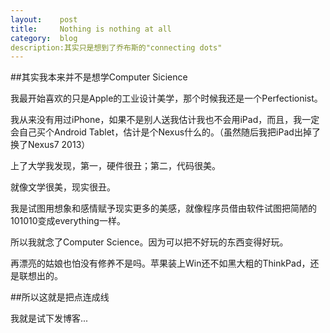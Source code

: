 ```yaml
---
layout:    post
title:     Nothing is nothing at all
category:  blog
description:其实只是想到了乔布斯的"connecting dots"
---
```


##其实我本来并不是想学Computer Sicience

我最开始喜欢的只是Apple的工业设计美学，那个时候我还是一个Perfectionist。

我从来没有用过iPhone，如果不是别人送我估计我也不会用iPad，而且，我一定会自己买个Android Tablet，估计是个Nexus什么的。（虽然随后我把iPad出掉了换了Nexus7 2013）

上了大学我发现，第一，硬件很丑；第二，代码很美。

就像文学很美，现实很丑。

我是试图用想象和感情赋予现实更多的美感，就像程序员借由软件试图把简陋的101010变成everything一样。

所以我就念了Computer Science。因为可以把不好玩的东西变得好玩。

再漂亮的姑娘也怕没有修养不是吗。苹果装上Win还不如黑大粗的ThinkPad，还是联想出的。

##所以这就是把点连成线

我就是试下发博客...